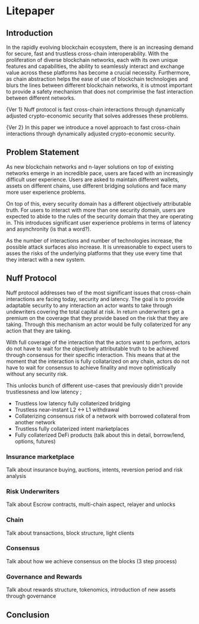 # Litepaper

## Introduction

In the rapidly evolving blockchain ecosystem, there is an increasing demand for secure, fast and trustless cross-chain interoperability. With the proliferation of diverse blockchain networks, each with its own unique features and capabilities, the ability to seamlessly interact and exchange value across these platforms has become a crucial necessity. Furthermore, as chain abstraction helps the ease of use of blockchain technologies and blurs the lines between different blockchain networks, it is utmost important to provide a safety mechanism that does not comprimise the fast interaction between different networks.


{Ver 1}
Nuff protocol is fast cross-chain interactions through dynamically adjusted crypto-economic security that solves addresses these problems.

{Ver 2}
In this paper we introduce a novel approach to fast cross-chain interactions through dynamically adjusted crypto-economic security.

## Problem Statement

As new blockchain networks and n-layer solutions on top of existing networks emerge in an incredible pace, users are faced with an increasingly difficult user experience. Users are asked to maintain different wallets, assets on different chains, use different bridging solutions and face many more user experience problems. 

On top of this, every security domain has a different objectively attributable truth. For users to interact with more than one security domain, users are expected to abide to the rules of the security domain that they are operating in. This introduces significant user experience problems in terms of latency and asynchronity (is that a word?).

As the number of interactions and number of technologies increase, the possible attack surfaces also increase. It is unreasonable to expect users to asses the risks of the underlying platforms that they use every time that they interact with a new system.


## Nuff Protocol

Nuff protocol addresses two of the most significant issues that cross-chain interactions are facing today, security and latency. The goal is to provide adaptable security to any interaction an actor wants to take through undewriters covering the total capital at risk. In return underwriters get a premium on the coverage that they provide based on the risk that they are taking. Through this mechanism an actor would be fully collaterized for any action that they are taking. 

With full coverage of the interaction that the actors want to perform, actors do not have to wait for the objectively attributable truth to be achieved through consensus for their specific interaction. This means that at the moment that the interaction is fully collatarized on any chain, actors do not have to wait for consensus to achieve finality and move optimistically without any security risk. 

This unlocks bunch of different use-cases that previously didn't provide trustlessness and low latency ;

- Trustless low latency fully collaterized bridging
- Trustless near-instant L2 <-> L1 withdrawal
- Collaterizing consensus risk of a network with borrowed collateral from another network
- Trustless fully collaterized intent marketplaces
- Fully collaterized DeFi products (talk about this in detail, borrow/lend, options, futures)

### Insurance marketplace

Talk about insurance buying, auctions, intents, reversion period and risk analysis

### Risk Underwriters

Talk about Escrow contracts, multi-chain aspect, relayer and unlocks

### Chain 

Talk about transactions, block structure, light clients

### Consensus

Talk about how we achieve consensus on the blocks (3 step process)

### Governance and Rewards

Talk about rewards structure, tokenomics, introduction of new assets through governance

## Conclusion

